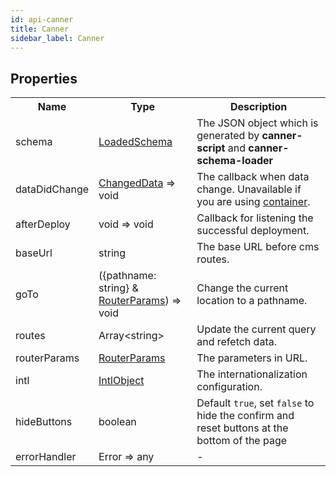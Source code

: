 ```yaml
---
id: api-canner
title: Canner
sidebar_label: Canner
---
```


## Properties

<table>
  <tr>
    <th>Name</th>
    <th>Type</th>
    <th>Description</th>
  </tr>
  <tr>
    <td>schema</td>
    <td>
      <a href="api-types#loadedschema">LoadedSchema</a>
    </td>
    <td>
      The JSON object which is generated by <b>canner-script</b> and <b>canner-schema-loader</b>
    </td>
  </tr>
  <tr>
    <td>dataDidChange</td>
    <td>
      <a href="api-types#changeddata">ChangedData</a> => void
    </td>
    <td>
      The callback when data change. Unavailable if you are using <a href="guides-container">container</a>.
    </td>
  </tr>
  <tr>
    <td>afterDeploy</td>
    <td>
      void => void
    </td>
    <td>
      Callback for listening the successful deployment.
    </td>
  </tr>
  <tr>
    <td>baseUrl</td>
    <td>
      string
    </td>
    <td>
      The base URL before cms routes.
    </td>
  </tr>
  <tr>
    <td>goTo</td>
    <td>({pathname: string} & <a href="api-types#routerparams">RouterParams</a>) => void</td>
    <td>Change the current location to a pathname.</td>
  </tr>
  <tr>
    <td>routes</td>
    <td>
      Array&lt;string>
    </td>
    <td>Update the current query and refetch data.</td>
  </tr>
  <tr>
    <td>routerParams</td>
    <td>
       <a href="api-types#routerparams">RouterParams</a>
    </td>
    <td>The parameters in URL.</td>
  </tr>
  <tr>
    <td>intl</td>
    <td>
      <a href="api-types#intlobject">IntlObject</a>
    </td>
    <td>The internationalization configuration.</td>
  </tr>
  <tr>
    <td>hideButtons</td>
    <td>boolean</td>
    <td>Default <code>true</code>, set <code>false</code> to hide the confirm and reset buttons at the bottom of the page</td>
  </tr>
  <tr>
    <td>errorHandler</td>
    <td>Error => any</td>
    <td>-</td>
  </tr>
</table>
